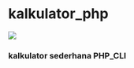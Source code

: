# kalkulator_php
<img src="https://upkoding-static.sgp1.cdn.digitaloceanspaces.com/projects/cover/1615791078-calulator.jpeg"></img>
<h3>kalkulator sederhana PHP_CLI</h3>
